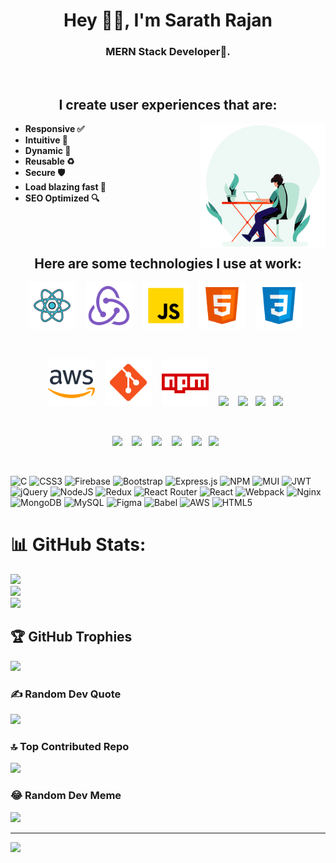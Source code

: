 
<h1 align="center"> Hey 👋🏽, I'm Sarath Rajan </h1>

<h3 align="center">
    MERN Stack Developer🚀.  
</h3>
<br/>
<h2 align="center">
    I create user experiences that are:
</h2>

<img align="right" alt="Person coding gif" src="https://github.com/chandan-reddy-k/chandan-reddy-k/blob/master/assets/coding.gif" width="200" />

- **Responsive ✅**
- **Intuitive 🤩**
- **Dynamic 🧬**
- **Reusable ♻️**
- **Secure 🛡️**
- **Load blazing fast 🚀**
- **SEO Optimized 🔍**



<br/>
<br/>

<h2 align="center">
  Here are some technologies I use at work:
</h2>

<p align="center">
<code><img height="75" src="https://github.com/chandan-reddy-k/chandan-reddy-k/blob/master/assets/react.png"></code> &nbsp;&nbsp;
<code><img height="75" src="https://github.com/chandan-reddy-k/chandan-reddy-k/blob/master/assets/redux.png"></code> &nbsp;&nbsp;
<code><img height="75" src="https://github.com/chandan-reddy-k/chandan-reddy-k/blob/master/assets/js.png"></code> &nbsp;&nbsp;
<code><img height="75" src="https://github.com/chandan-reddy-k/chandan-reddy-k/blob/master/assets/html.png"></code> &nbsp;&nbsp;
<code><img height="75" src="https://github.com/chandan-reddy-k/chandan-reddy-k/blob/master/assets/css.png"></code>&nbsp;&nbsp;
</p>

<br/>

<p align="center">
<code><img height="75" src="https://github.com/chandan-reddy-k/chandan-reddy-k/blob/master/assets/aws.png"></code> &nbsp;&nbsp;
<code><img height="75" src="https://github.com/chandan-reddy-k/chandan-reddy-k/blob/master/assets/git.png"></code> &nbsp;&nbsp;
<code><img height="75" src="https://github.com/chandan-reddy-k/chandan-reddy-k/blob/master/assets/npm.png"></code> &nbsp;&nbsp;
<code><img height="75" src="https://res.cloudinary.com/dk4darniv/image/upload/v1694332635/tech%20stack%20logos/node-js-javascript-web-server-scalable-vector-graphics-chrome-v8-vue-js-5b619bdaf2840e99d57f52cd30a7970b_v6sb5f.png"></code> &nbsp;&nbsp;
    <code><img height="70" src="https://cdn.icon-icons.com/icons2/2148/PNG/512/typescript_alt_icon_131915.png"></code>&nbsp;&nbsp;
<code><img height="80" src="https://res.cloudinary.com/dk4darniv/image/upload/v1694332634/tech%20stack%20logos/bootstrap-responsive-web-design-web-development-logo-django-others-d7ec880588af75918aa8bc2ad69bd1a4_iicqdr.png"></code>&nbsp;&nbsp;
<code><img height="65" src="https://res.cloudinary.com/dk4darniv/image/upload/v1694332635/tech%20stack%20logos/mean-solution-stack-express-js-node-js-javascript-github-acfc77777dd3c5165cd1ac3f95631063_tnw94d.png"></code>&nbsp;&nbsp;
</p>

<br/>

<p align="center">
<code><img height="75" src="https://res.cloudinary.com/dk4darniv/image/upload/v1694332634/tech%20stack%20logos/5bb91849c5acf-eac57903ed7aa3ad7867866475facf7c_kj2qft.png"></code> &nbsp;&nbsp;
<code><img height="75" src="https://res.cloudinary.com/dk4darniv/image/upload/v1694332635/tech%20stack%20logos/java-platform-enterprise-edition-java-platform-standard-edition-javaserver-pages-java-development-kit-others-82f3102642ddd063adca1c88786e7494_zriicz.png"></code> &nbsp;&nbsp;
<code><img height="75" src="https://res.cloudinary.com/dk4darniv/image/upload/v1694332635/tech%20stack%20logos/mongodb-logo-database-nosql-sql-logo-a9212af03e30e3a90d55b270db441373_vkriov.png"></code> &nbsp;&nbsp;
<code><img height="75" src="https://res.cloudinary.com/dk4darniv/image/upload/v1694332636/tech%20stack%20logos/webpack-babel-source-to-source-compiler-javascript-npm-js-eb409b614b00eefa305d81ce7e08dff7_nbzn75.png"></code> &nbsp;&nbsp;
    <code><img height="70" src="https://res.cloudinary.com/dk4darniv/image/upload/v1694332635/tech%20stack%20logos/visual-studio-code-microsoft-visual-studio-source-code-editor-c-4d7583d9e6de05ca2d58df35c986a05b_g3ndcx.png"></code>&nbsp;&nbsp;
<code><img height="80" src="https://res.cloudinary.com/dk4darniv/image/upload/v1694332636/tech%20stack%20logos/mysql-database-web-development-computer-software-dolphin-3f2ef1a6723e0e7faa8ac845294f02a3_qol01v.png"></code>&nbsp;&nbsp;

</p>
<br/>


![C](https://img.shields.io/badge/c-%2300599C.svg?style=for-the-badge&logo=c&logoColor=white) ![CSS3](https://img.shields.io/badge/css3-%231572B6.svg?style=for-the-badge&logo=css3&logoColor=white) ![Firebase](https://img.shields.io/badge/firebase-%23039BE5.svg?style=for-the-badge&logo=firebase) ![Bootstrap](https://img.shields.io/badge/bootstrap-%23563D7C.svg?style=for-the-badge&logo=bootstrap&logoColor=white) ![Express.js](https://img.shields.io/badge/express.js-%23404d59.svg?style=for-the-badge&logo=express&logoColor=%2361DAFB) ![NPM](https://img.shields.io/badge/NPM-%23000000.svg?style=for-the-badge&logo=npm&logoColor=white) ![MUI](https://img.shields.io/badge/MUI-%230081CB.svg?style=for-the-badge&logo=material-ui&logoColor=white) ![JWT](https://img.shields.io/badge/JWT-black?style=for-the-badge&logo=JSON%20web%20tokens) ![jQuery](https://img.shields.io/badge/jquery-%230769AD.svg?style=for-the-badge&logo=jquery&logoColor=white) ![NodeJS](https://img.shields.io/badge/node.js-6DA55F?style=for-the-badge&logo=node.js&logoColor=white) ![Redux](https://img.shields.io/badge/redux-%23593d88.svg?style=for-the-badge&logo=redux&logoColor=white) ![React Router](https://img.shields.io/badge/React_Router-CA4245?style=for-the-badge&logo=react-router&logoColor=white) ![React](https://img.shields.io/badge/react-%2320232a.svg?style=for-the-badge&logo=react&logoColor=%2361DAFB) ![Webpack](https://img.shields.io/badge/webpack-%238DD6F9.svg?style=for-the-badge&logo=webpack&logoColor=black) ![Nginx](https://img.shields.io/badge/nginx-%23009639.svg?style=for-the-badge&logo=nginx&logoColor=white) ![MongoDB](https://img.shields.io/badge/MongoDB-%234ea94b.svg?style=for-the-badge&logo=mongodb&logoColor=white) ![MySQL](https://img.shields.io/badge/mysql-%2300f.svg?style=for-the-badge&logo=mysql&logoColor=white) 	![Figma](https://img.shields.io/badge/figma-%23F24E1E.svg?style=for-the-badge&logo=figma&logoColor=white) ![Babel](https://img.shields.io/badge/Babel-F9DC3e?style=for-the-badge&logo=babel&logoColor=black) ![AWS](https://img.shields.io/badge/AWS-%23FF9900.svg?style=for-the-badge&logo=amazon-aws&logoColor=white) ![HTML5](https://img.shields.io/badge/html5-%23E34F26.svg?style=for-the-badge&logo=html5&logoColor=white)
# 📊 GitHub Stats:
![](https://github-readme-stats.vercel.app/api?username=sarathrajan922&theme=highcontrast&hide_border=false&include_all_commits=false&count_private=false)<br/>
![](https://github-readme-streak-stats.herokuapp.com/?user=sarathrajan922&theme=highcontrast&hide_border=false)<br/>
![](https://github-readme-stats.vercel.app/api/top-langs/?username=sarathrajan922&theme=highcontrast&hide_border=false&include_all_commits=false&count_private=false&layout=compact)

## 🏆 GitHub Trophies
![](https://github-profile-trophy.vercel.app/?username=sarathrajan922&theme=darkhub&no-frame=false&no-bg=true&margin-w=4)

### ✍️ Random Dev Quote
![](https://quotes-github-readme.vercel.app/api?type=horizontal&theme=radical)

### 🔝 Top Contributed Repo
![](https://github-contributor-stats.vercel.app/api?username=sarathrajan922&limit=5&theme=dark&combine_all_yearly_contributions=true)

### 😂 Random Dev Meme
<img src="https://rm.up.railway.app/" width="512px"/>

---
[![](https://visitcount.itsvg.in/api?id=sarathrajan922&icon=8&color=0)](https://visitcount.itsvg.in)

<!-- Proudly created with GPRM ( https://gprm.itsvg.in ) -->
